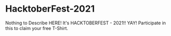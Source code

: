 # HacktoberFest-2021
Nothing to Describe HERE! It's HACKTOBERFEST - 2021!! YAY!
Participate in this to claim your free T-Shirt.
